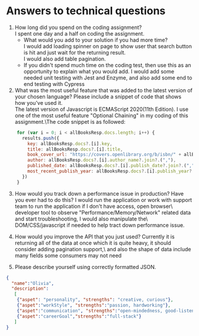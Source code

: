 # Answers to technical questions

1. How long did you spend on the coding assignment? </br>I spent one day and a half on coding the assignment.
    * What would you add to your solution if you had more time?\
      I would add loading spinner on page to show user that search button is hit and just wait for the returning result.</br> I would also add table pagination.
    * If you didn't spend much time on the coding test, then use this as an opportunity to explain what you would add.
      I would add some needed unit testing with Jest and Enzyme, and also add some end to end testing with Cypress
2. What was the most useful feature that was added to the latest version of your chosen language? Please include a snippet of code that shows how you've used it.</br>
    The latest version of Javascript is ECMAScript 2020(11th Edition). I use one of the most useful feature "Optional Chaining" in my coding of this assignment.\The code snippet
    is as followed:
```javascript
    for (var i = 0; i < allBooksResp.docs.length; i++) {      
      results.push({
        key: allBooksResp.docs?.[i].key,
        title: allBooksResp.docs?.[i].title,
        book_cover_url: "https://covers.openlibrary.org/b/isbn/" + allBooksResp.docs?.[i].isbn?.[0] + "-S.jpg",
        author: allBooksResp.docs?.[i].author_name?.join?.(","),
        published_date: allBooksResp.docs?.[i].publish_date?.join?.(","),
        most_recent_publish_year: allBooksResp.docs?.[i].publish_year?.sort?.((a, b) => b - a)[0]
      })
    }
```
3. How would you track down a performance issue in production? Have you ever had to do this?
   I would run the application or work with support team to run the application if I don't have access, open browser\ developer tool
	 to observe "Performance/Memory/Network" related data and start troubleshooting, I would also manipulate the\ DOM/CSS/javascript if needed
	 to help tract down performance issue. 
4. How would you improve the API that you just used?
   Currently it is returning all of the data at once which it is quite heavy, it should consider adding pagination support,\ 
	and also the shape of data include many fields some consumers may not need 
    
    
5. Please describe yourself using correctly formatted JSON.
```json
{
  "name":"Olivia",
  "description":
   [
    {"aspet": "personality", "strengths": "creative, curious"},
    {"aspet":"workStyle", "strengths":"passion, hardworking"},
    {"aspet":"communication", "strengths":"open-mindedness, good-listener"},
    {"aspet":"careerGoal","strengths":"full-stack"}
   ]  
}
```
